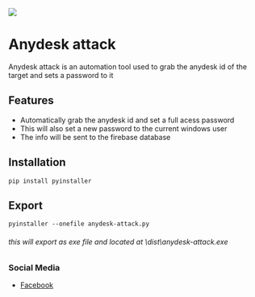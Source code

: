 ![](https://komarev.com/ghpvc/?username=unrealisticfaces)
# Anydesk attack
Anydesk attack is an automation tool used to grab the anydesk id of the target and sets a password to it

## Features
- Automatically grab the anydesk id and set a full acess password 
- This will also set a new password to the current windows user
- The info will be sent to the firebase database

## Installation
```
pip install pyinstaller
```
## Export
```
pyinstaller --onefile anydesk-attack.py
```
###### this will export as exe file and located at \dist\anydesk-attack.exe


### Social Media
- [ Facebook ](https://wwww.facebook.com/kthdavidx)


